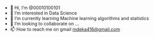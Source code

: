- 👋 Hi, I’m @00010100101
- 👀 I’m interested in Data Science
- 🌱 I’m currently learning Machine learning algorithms and statistics
- 💞️ I’m looking to collaborate on ...
- 📫 How to reach me on gmail mdeka416@gmail.com

<!---
00010100101/00010100101 is a ✨ special ✨ repository because its `README.md` (this file) appears on your GitHub profile.
You can click the Preview link to take a look at your changes.
--->
